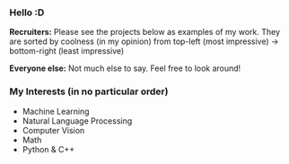 ### Hello :D

**Recruiters:** Please see the projects below as examples of my work. They are sorted by coolness (in my opinion) from top-left (most impressive) -> bottom-right (least impressive)

**Everyone else:** Not much else to say. Feel free to look around!

### My Interests (in no particular order)

* Machine Learning
* Natural Language Processing
* Computer Vision
* Math
* Python & C++

